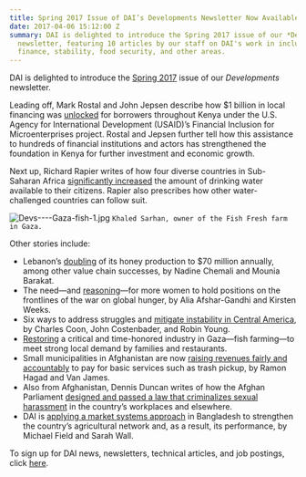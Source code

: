 ```yaml
---
title: Spring 2017 Issue of DAI’s Developments Newsletter Now Available
date: 2017-04-06 15:12:00 Z
summary: DAI is delighted to introduce the Spring 2017 issue of our *Developments*
  newsletter, featuring 10 articles by our staff on DAI's work in inclusive and municipal
  finance, stability, food security, and other areas.
---
```


DAI is delighted to introduce the [Spring 2017](http://dai-global-developments.com/developments/spring-2017?utm_source=daidotcom) issue of our *Developments* newsletter.

Leading off, Mark Rostal and John Jepsen describe how $1 billion in local financing was [unlocked](http://dai-global-developments.com/articles/unlocking-capital-across-kenya-how-usaid-firm-pushed-the-frontier-of-financial-services-and-built-a-foundation-for-economic-growth?utm_source=daidotcom) for borrowers throughout Kenya under the U.S. Agency for International Development (USAID)’s Financial Inclusion for Microenterprises project. Rostal and Jepsen further tell how this assistance to hundreds of financial institutions and actors has strengthened the foundation in Kenya for further investment and economic growth.

Next up, Richard Rapier writes of how four diverse countries in Sub-Saharan Africa [significantly increased](http://dai-global-developments.com/articles/doubling-access-to-safe-drinking-water-how-four-african-countries-did-it-and-how-others-can-too?utm_source=daidotcom) the amount of drinking water available to their citizens. Rapier also prescribes how other water-challenged countries can follow suit.

![Devs----Gaza-fish-1.jpg](/uploads/Devs----Gaza-fish-1.jpg)
`Khaled Sarhan, owner of the Fish Fresh farm in Gaza.`

Other stories include:

* Lebanon’s [doubling](http://dai-global-developments.com/articles/despite-regional-instability-lebanons-honey-sector-reaches-new-heights?utm_source=daidotcom) of its honey production to $70 million annually, among other value chain successes, by Nadine Chemali and Mounia Barakat.
* The need—and [reasoning](http://dai-global-developments.com/articles/place-more-women-on-the-frontlines-of-the-global-war-on-hunger?utm_source=daidotcom)—for more women to hold positions on the frontlines of the war on global hunger, by Alia Afshar-Gandhi and Kirsten Weeks.
* Six ways to address struggles and [mitigate instability in Central America](http://dai-global-developments.com/articles/mitigating-instability-in-central-america?utm_source=daidotcom), by Charles Coon, John Costenbader, and Robin Young.
* [Restoring](http://dai-global-developments.com/articles/dreams-come-true-as-onshore-fish-farms-emerge-in-gaza?utm_source=daidotcom) a critical and time-honored industry in Gaza—fish farming—to meet strong local demand by families and restaurants.
* Small municipalities in Afghanistan are now [raising revenues fairly and accountably](http://dai-global-developments.com/articles/afghan-municipalities-raise-more-revenues-deliver-better-services-enhance-stability?utm_source=daidotcom) to pay for basic services such as trash pickup, by Ramon Hagad and Van James.
* Also from Afghanistan, Dennis Duncan writes of how the Afghan Parliament [designed and passed a law that criminalizes sexual harassment](http://dai-global-developments.com/articles/law-to-criminalize-sexual-harassment-passed-by-afghan-parliament-awaits-presidents-approval?utm_source=daidotcom) in the country’s workplaces and elsewhere.
* DAI is [applying a market systems approach](http://dai-global-developments.com/articles/market-systems-development-boosts-farming-nutrition-in-bangladeshs-southern-delta?utm_source=daidotcom) in Bangladesh to strengthen the country’s agricultural network and, as a result, its performance, by Michael Field and Sarah Wall.

To sign up for DAI news, newsletters, technical articles, and job postings, click [here](https://www.dai.com/sign-up).